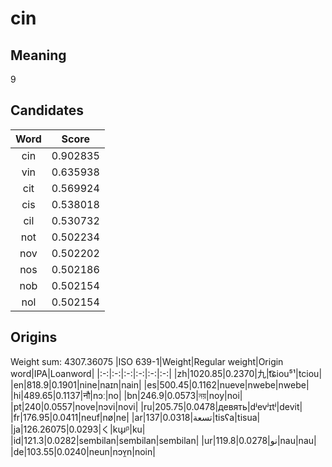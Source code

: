 # cin

## Meaning

9

## Candidates

|Word|Score|
|:-:|:-:|
|cin|0.902835|
|vin|0.635938|
|cit|0.569924|
|cis|0.538018|
|cil|0.530732|
|not|0.502234|
|nov|0.502202|
|nos|0.502186|
|nob|0.502154|
|nol|0.502154|

## Origins

Weight sum: 4307.36075
|ISO 639-1|Weight|Regular weight|Origin word|IPA|Loanword|
|:-:|:-:|:-:|:-:|:-:|:-:|
|zh|1020.85|0.2370|九|t͡ɕiou⁵¹|tciou|
|en|818.9|0.1901|nine|naɪn|nain|
|es|500.45|0.1162|nueve|nwebe|nwebe|
|hi|489.65|0.1137|नौ|nɔː|no|
|bn|246.9|0.0573|নয়|noy|noi|
|pt|240|0.0557|nove|nɔvi|novi|
|ru|205.75|0.0478|девять|dʲevʲɪtʲ|devit|
|fr|176.95|0.0411|neuf|nø|ne|
|ar|137|0.0318|تسعة|tisʕa|tisua|
|ja|126.26075|0.0293|く|kɯ̟ᵝ|ku|
|id|121.3|0.0282|sembilan|sembilan|sembilan|
|ur|119.8|0.0278|نو|nau|nau|
|de|103.55|0.0240|neun|nɔʏ̯n|noin|
